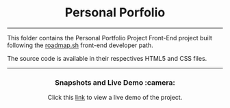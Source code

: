 <!-- TITLE -->
<h1 align="center">
    Personal Porfolio
</h1>
<hr/>
<!-- TITLE -->

<!-- DESCRIPTION -->
This folder contains the Personal Portfolio Project Front-End project built following the <a href="https://roadmap.sh/">roadmap.sh<a/> front-end developer path.

The source code is available in their respectives HTML5 and CSS files.
<br/>

<hr/>
<!-- DESCRIPTION -->

<!-- PREVIEW AND DEMO -->
<h3 align="center">
  Snapshots and Live Demo :camera:
</h3>
<p align="center">
  Click this <a href="https://carlospigurina-basic-html-webpage.netlify.app">link</a> to view a live demo of the project.
</p>
<br>

<!-- PREVIEW AND DEMO -->
<br>